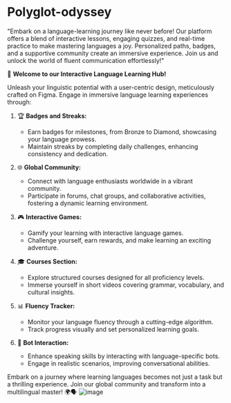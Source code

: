 # Polyglot-odyssey
"Embark on a language-learning journey like never before! Our platform offers a blend of interactive lessons, engaging quizzes, and real-time practice to make mastering languages a joy. Personalized paths, badges, and a supportive community create an immersive experience. Join us and unlock the world of fluent communication effortlessly!"

🚀 **Welcome to our Interactive Language Learning Hub!**

Unleash your linguistic potential with a user-centric design, meticulously crafted on Figma. Engage in immersive language learning experiences through:

1. 🏆 **Badges and Streaks:**
   - Earn badges for milestones, from Bronze to Diamond, showcasing your language prowess.
   - Maintain streaks by completing daily challenges, enhancing consistency and dedication.

2. 🌐 **Global Community:**
   - Connect with language enthusiasts worldwide in a vibrant community.
   - Participate in forums, chat groups, and collaborative activities, fostering a dynamic learning environment.

3. 🎮 **Interactive Games:**
   - Gamify your learning with interactive language games.
   - Challenge yourself, earn rewards, and make learning an exciting adventure.

4. 🎓 **Courses Section:**
   - Explore structured courses designed for all proficiency levels.
   - Immerse yourself in short videos covering grammar, vocabulary, and cultural insights.

5. 📊 **Fluency Tracker:**
   - Monitor your language fluency through a cutting-edge algorithm.
   - Track progress visually and set personalized learning goals.

6. 🤖 **Bot Interaction:**
   - Enhance speaking skills by interacting with language-specific bots.
   - Engage in realistic scenarios, improving conversational abilities.

Embark on a journey where learning languages becomes not just a task but a thrilling experience. Join our global community and transform into a multilingual master! 🌍🗣️
![image](https://github.com/Rahul-patil-2003/Polyglot-odyssey/assets/138668076/43a4f91c-244f-43ab-8dd6-9417419fa34e)
